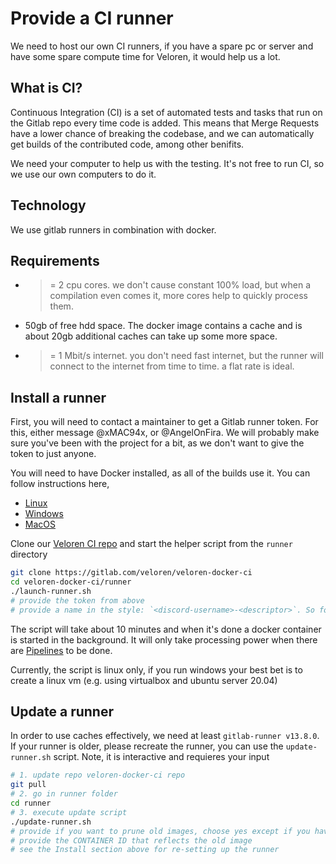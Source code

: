 # Provide a CI runner

We need to host our own CI runners, if you have a spare pc or server and have some spare compute time for Veloren, it would help us a lot.

## What is CI?

Continuous Integration (CI) is a set of automated tests and tasks that run on the Gitlab repo every time code is added.
This means that Merge Requests have a lower chance of breaking the codebase, and we can automatically get builds of the contributed code, among other benifits.

We need your computer to help us with the testing. It's not free to run CI, so we use our own computers to do it.

## Technology

We use gitlab runners in combination with docker.

## Requirements

- >= 2 cpu cores. we don't cause constant 100% load, but when a compilation even comes it, more cores help to quickly process them.
- 50gb of free hdd space. The docker image contains a cache and is about 20gb additional caches can take up some more space.
- >= 1 Mbit/s internet. you don't need fast internet, but the runner will connect to the internet from time to time. a flat rate is ideal.

## Install a runner

First, you will need to contact a maintainer to get a Gitlab runner token. For this, either message @xMAC94x, or @AngelOnFira. We will probably make sure you've been with the project for a bit, as we don't want to give the token to just anyone.

You will need to have Docker installed, as all of the builds use it. You can follow instructions here,

- [Linux](https://docs.docker.com/install/linux/docker-ce/ubuntu/)
- [Windows](https://docs.docker.com/docker-for-windows/install/)
- [MacOS](https://docs.docker.com/docker-for-mac/install/)

Clone our [Veloren CI repo](https://gitlab.com/veloren/veloren-docker-ci) and start the helper script from the `runner` directory
```bash
git clone https://gitlab.com/veloren/veloren-docker-ci
cd veloren-docker-ci/runner
./launch-runner.sh
# provide the token from above
# provide a name in the style: `<discord-username>-<descriptor>`. So for example, @angelonfira's might be `angelonfira-server-1`.
```
The script will take about 10 minutes and when it's done a docker container is started in the background.
It will only take processing power when there are [Pipelines](https://gitlab.com/veloren/veloren/-/pipelines) to be done.

Currently, the script is linux only, if you run windows your best bet is to create a linux vm (e.g. using virtualbox and ubuntu server 20.04)

## Update a runner

In order to use caches effectively, we need at least `gitlab-runner v13.8.0`.
If your runner is older, please recreate the runner, you can use the `update-runner.sh` script.
Note, it is interactive and requieres your input

```bash
# 1. update repo veloren-docker-ci repo
git pull
# 2. go in runner folder
cd runner
# 3. execute update script
./update-runner.sh
# provide if you want to prune old images, choose yes except if you have certain images you want to keep or run other docker containers
# provide the CONTAINER ID that reflects the old image
# see the Install section above for re-setting up the runner
```